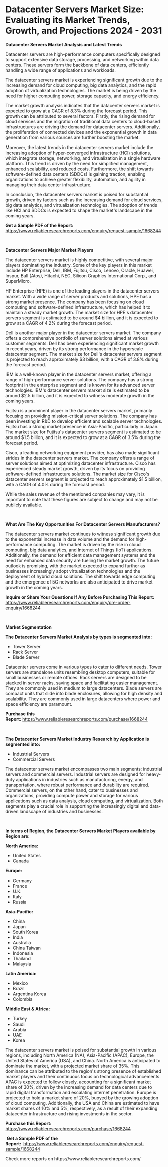 <p><h1>Datacenter Servers Market Size: Evaluating its Market Trends, Growth, and Projections 2024 - 2031</h1></p><p><strong>Datacenter Servers Market Analysis and Latest Trends</strong></p>
<p><p>Datacenter servers are high-performance computers specifically designed to support extensive data storage, processing, and networking within data centers. These servers form the backbone of data centers, efficiently handling a wide range of applications and workloads.</p><p>The datacenter servers market is experiencing significant growth due to the increasing demand for cloud computing, big data analytics, and the rapid adoption of virtualization technologies. The market is being driven by the need for higher computing power, storage capacity, and energy efficiency.</p><p>The market growth analysis indicates that the datacenter servers market is expected to grow at a CAGR of 8.3% during the forecast period. This growth can be attributed to several factors. Firstly, the rising demand for cloud services and the migration of traditional data centers to cloud-based infrastructures are driving the demand for datacenter servers. Additionally, the proliferation of connected devices and the exponential growth in data generation from various sources are further boosting the market.</p><p>Moreover, the latest trends in the datacenter servers market include the increasing adoption of hyper-converged infrastructure (HCI) solutions, which integrate storage, networking, and virtualization in a single hardware platform. This trend is driven by the need for simplified management, enhanced scalability, and reduced costs. Furthermore, the shift towards software-defined data centers (SDDCs) is gaining traction, enabling organizations to achieve greater flexibility, automation, and agility in managing their data center infrastructure.</p><p>In conclusion, the datacenter servers market is poised for substantial growth, driven by factors such as the increasing demand for cloud services, big data analytics, and virtualization technologies. The adoption of trends like HCI and SDDCs is expected to shape the market's landscape in the coming years.</p></p>
<p><strong>Get a Sample PDF of the Report:&nbsp;</strong> <a href="https://www.reliableresearchreports.com/enquiry/request-sample/1668244">https://www.reliableresearchreports.com/enquiry/request-sample/1668244</a></p>
<p>&nbsp;</p>
<p><strong>Datacenter Servers Major Market Players</strong></p>
<p><p>The datacenter servers market is highly competitive, with several major players dominating the industry. Some of the key players in this market include HP Enterprise, Dell, IBM, Fujitsu, Cisco, Lenovo, Oracle, Huawei, Inspur, Bull (Atos), Hitachi, NEC, Silicon Graphics International Corp., and SuperMicro.</p><p>HP Enterprise (HPE) is one of the leading players in the datacenter servers market. With a wide range of server products and solutions, HPE has a strong market presence. The company has been focusing on cloud computing and software-defined infrastructure, which has helped it to maintain a steady market growth. The market size for HPE's datacenter servers segment is estimated to be around $4 billion, and it is expected to grow at a CAGR of 4.2% during the forecast period.</p><p>Dell is another major player in the datacenter servers market. The company offers a comprehensive portfolio of server solutions aimed at various customer segments. Dell has been experiencing significant market growth in recent years, driven by its strong performance in the hyperscale datacenter segment. The market size for Dell's datacenter servers segment is projected to reach approximately $3 billion, with a CAGR of 3.8% during the forecast period.</p><p>IBM is a well-known player in the datacenter servers market, offering a range of high-performance server solutions. The company has a strong footprint in the enterprise segment and is known for its advanced server technologies. IBM's datacenter servers market size is estimated to be around $2.5 billion, and it is expected to witness moderate growth in the coming years.</p><p>Fujitsu is a prominent player in the datacenter servers market, primarily focusing on providing mission-critical server solutions. The company has been investing in R&D to develop efficient and scalable server technologies. Fujitsu has a strong market presence in Asia-Pacific, particularly in Japan. The market size for Fujitsu's datacenter servers segment is estimated to be around $1.5 billion, and it is expected to grow at a CAGR of 3.5% during the forecast period.</p><p>Cisco, a leading networking equipment provider, has also made significant strides in the datacenter servers market. The company offers a range of server solutions aimed at optimizing datacenter infrastructure. Cisco has experienced steady market growth, driven by its focus on providing software-defined infrastructure solutions. The market size for Cisco's datacenter servers segment is projected to reach approximately $1.5 billion, with a CAGR of 4.0% during the forecast period.</p><p>While the sales revenue of the mentioned companies may vary, it is important to note that these figures are subject to change and may not be publicly available.</p></p>
<p>&nbsp;</p>
<p><strong>What Are The Key Opportunities For Datacenter Servers Manufacturers?</strong></p>
<p><p>The datacenter servers market continues to witness significant growth due to the exponential increase in data volume and the demand for high-performance computing. The market is driven by the rise in cloud computing, big data analytics, and Internet of Things (IoT) applications. Additionally, the demand for efficient data management systems and the need for enhanced data security are fueling the market growth. The future outlook is promising, with the market expected to expand further as businesses increasingly adopt virtualization technologies and the deployment of hybrid cloud solutions. The shift towards edge computing and the emergence of 5G networks are also anticipated to drive market growth in the coming years.</p></p>
<p><strong>Inquire or Share Your Questions If Any Before Purchasing This Report:</strong> <a href="https://www.reliableresearchreports.com/enquiry/pre-order-enquiry/1668244">https://www.reliableresearchreports.com/enquiry/pre-order-enquiry/1668244</a></p>
<p>&nbsp;</p>
<p><strong>Market Segmentation</strong></p>
<p><strong>The Datacenter Servers Market Analysis by types is segmented into:</strong></p>
<p><ul><li>Tower Server</li><li>Rack Server</li><li>Blade Server</li></ul></p>
<p><p>Datacenter servers come in various types to cater to different needs. Tower servers are standalone units resembling desktop computers, suitable for small businesses or remote offices. Rack servers are designed to be stacked in server racks, saving space and facilitating easier management. They are commonly used in medium to large datacenters. Blade servers are compact units that slide into blade enclosures, allowing for high density and scalability. They are commonly used in large datacenters where power and space efficiency are paramount.</p></p>
<p><strong>Purchase this Report:&nbsp;</strong><a href="https://www.reliableresearchreports.com/purchase/1668244">https://www.reliableresearchreports.com/purchase/1668244</a></p>
<p>&nbsp;</p>
<p><strong>The Datacenter Servers Market Industry Research by Application is segmented into:</strong></p>
<p><ul><li>Industrial Servers</li><li>Commercial Servers</li></ul></p>
<p><p>The datacenter servers market encompasses two main segments: industrial servers and commercial servers. Industrial servers are designed for heavy-duty applications in industries such as manufacturing, energy, and transportation, where robust performance and durability are required. Commercial servers, on the other hand, cater to businesses and organizations, providing compute power and storage for various applications such as data analysis, cloud computing, and virtualization. Both segments play a crucial role in supporting the increasingly digital and data-driven landscape of industries and businesses.</p></p>
<p>&nbsp;</p>
<p><strong>In terms of Region, the Datacenter Servers Market Players available by Region are:</strong></p>
<p>
    <p> <strong> North America: </strong>
        <ul>
            <li>United States</li>
            <li>Canada</li>
        </ul>
        </p> 
    <p> <strong> Europe: </strong>
        <ul>
            <li>Germany</li>
            <li>France</li>
            <li>U.K.</li>
            <li>Italy</li>
            <li>Russia</li>
        </ul>
        </p> 
    <p> <strong> Asia-Pacific: </strong>
        <ul>
            <li>China</li>
            <li>Japan</li>
            <li>South Korea</li>
            <li>India</li>
            <li>Australia</li>
            <li>China Taiwan</li>
            <li>Indonesia</li>
            <li>Thailand</li>
            <li>Malaysia</li>
        </ul>
        </p> 
    <p> <strong> Latin America: </strong>
        <ul>
            <li>Mexico</li>
            <li>Brazil</li>
            <li>Argentina Korea</li>
            <li>Colombia</li>
        </ul>
        </p> 
    <p> <strong> Middle East & Africa: </strong>
        <ul>
            <li>Turkey</li>
            <li>Saudi</li>
            <li>Arabia</li>
            <li>UAE</li>
            <li>Korea</li>
        </ul>
    </p>
    </p>
<p><p>The datacenter servers market is poised for substantial growth in various regions, including North America (NA), Asia-Pacific (APAC), Europe, the United States of America (USA), and China. North America is anticipated to dominate the market, with a projected market share of 35%. This dominance can be attributed to the region's strong presence of established market players and their continuous focus on technological advancements. APAC is expected to follow closely, accounting for a significant market share of 30%, driven by the increasing demand for data centers due to rapid digital transformation and escalating internet penetration. Europe is projected to hold a market share of 20%, buoyed by the growing adoption of cloud computing. Additionally, the USA and China are estimated to have market shares of 10% and 5%, respectively, as a result of their expanding datacenter infrastructure and rising investments in the sector.</p></p>
<p><strong>Purchase this Report: </strong><a href="https://www.reliableresearchreports.com/purchase/1668244">https://www.reliableresearchreports.com/purchase/1668244</a></p>
<p>&nbsp;<strong>Get a Sample PDF of the Report:&nbsp;&nbsp;</strong><a href="https://www.reliableresearchreports.com/enquiry/request-sample/1668244">https://www.reliableresearchreports.com/enquiry/request-sample/1668244</a></p>
<p><strong></strong></p>
<p>Check more reports on https://www.reliableresearchreports.com/</p>
